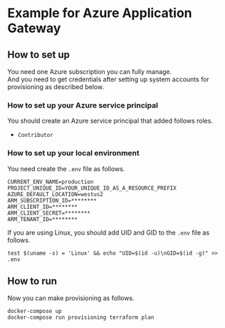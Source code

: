 # Example for Azure Application Gateway

## How to set up

You need one Azure subscription you can fully manage.  
And you need to get credentials after setting up system accounts for provisioning as described below.

### How to set up your Azure service principal

You should create an Azure service principal that added follows roles.

- `Contributor`

### How to set up your local environment

You need create the `.env` file as follows.

```
CURRENT_ENV_NAME=production
PROJECT_UNIQUE_ID=YOUR_UNIQUE_ID_AS_A_RESOURCE_PREFIX
AZURE_DEFAULT_LOCATION=westus2
ARM_SUBSCRIPTION_ID=********
ARM_CLIENT_ID=********
ARM_CLIENT_SECRET=********
ARM_TENANT_ID=********
```

If you are using Linux, you should add UID and GID to the `.env` file as follows.

```shellsession
test $(uname -s) = 'Linux' && echo "UID=$(id -u)\nGID=$(id -g)" >> .env
```

## How to run

Now you can make provisioning as follows.

```shellsession
docker-compose up
docker-compose run provisioning terraform plan
```
